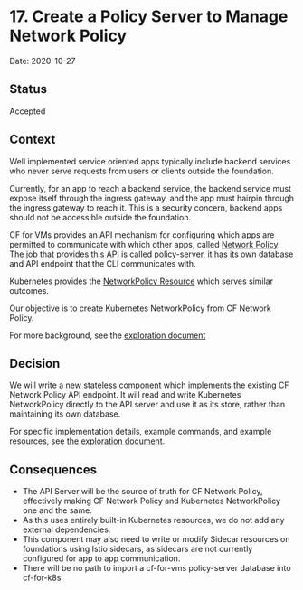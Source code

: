 # 17. Create a Policy Server to Manage Network Policy

Date: 2020-10-27

## Status

Accepted

## Context

Well implemented service oriented apps typically include backend services who
never serve requests from users or clients outside the foundation.

Currently, for an app to reach a backend service, the backend service must
expose itself through the ingress gateway, and the app must hairpin through the
ingress gateway to reach it. This is a security concern, backend apps should not
be accessible outside the foundation.

CF for VMs provides an API mechanism for configuring which apps are permitted to
communicate with which other apps, called [Network
Policy](https://docs.cloudfoundry.org/devguide/deploy-apps/cf-networking.html#create-policies).
The job that provides this API is called policy-server, it has its own database
and API endpoint that the CLI communicates with.

Kubernetes provides the [NetworkPolicy Resource](https://kubernetes.io/docs/concepts/services-networking/network-policies/)
which serves similar outcomes.

Our objective is to create Kubernetes NetworkPolicy from CF Network Policy.

For more background, see the [exploration
document](https://docs.google.com/document/d/1qAYy737uB7orT8St56wg5MbnlrbuA9NoJib8dv4mNK0/edit#)

## Decision

We will write a new stateless component which implements the existing CF Network
Policy API endpoint. It will read and write Kubernetes NetworkPolicy directly to
the API server and use it as its store, rather than maintaining its own
database.

For specific implementation details, example commands, and example resources,
see [the exploration
document](https://docs.google.com/document/d/1qAYy737uB7orT8St56wg5MbnlrbuA9NoJib8dv4mNK0/edit#heading=h.pb0he04m6fbf).

## Consequences

- The API Server will be the source of truth for CF Network Policy, effectively
  making CF Network Policy and Kubernetes NetworkPolicy one and the same.
- As this uses entirely built-in Kubernetes resources, we do not add any
  external dependencies.
- This component may also need to write or modify Sidecar resources on
  foundations using Istio sidecars, as sidecars are not currently configured
  for app to app communication.
- There will be no path to import a cf-for-vms policy-server database into
  cf-for-k8s
